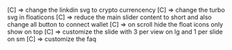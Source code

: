 [C] => change the linkdin svg to crypto currencency 
[C] => change the turbo svg in floaticons 
[C] => reduce the main slider content to short and also change all button to connect wallet
[C] => on scroll hide the float icons only show on top 
[C] => customize the slide with 3 per view on lg and 1 per slide on sm 
[C] => customize the faq
